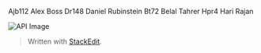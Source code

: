 Ajb112 Alex Boss
Dr148 Daniel Rubinstein
Bt72 Belal Tahrer
Hpr4 Hari Rajan



![API Image](http://imgur.com/a/9MlCA)


> Written with [StackEdit](https://stackedit.io/).